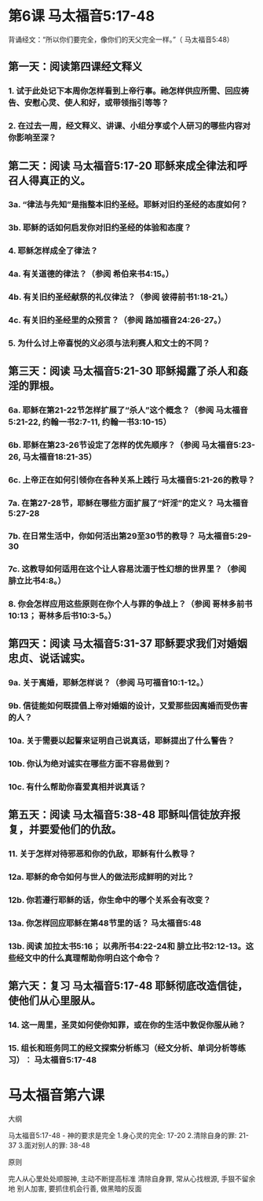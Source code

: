 # 第6课 马太福音5:17-48

背诵经文：“所以你们要完全，像你们的天父完全一样。”（ 马太福音5:48）

## 第一天：阅读第四课经文释义

### 1. 试于此处记下本周你怎样看到上帝行事。祂怎样供应所需、回应祷告、安慰心灵、使人和好，或带领指引等等？

### 2. 在过去一周，经文释义、讲课、小组分享或个人研习的哪些内容对你影响至深？

## 第二天：阅读 马太福音5:17-20 耶稣来成全律法和呼召人得真正的义。

### 3a. “律法与先知”是指整本旧约圣经。耶稣对旧约圣经的态度如何？

### 3b. 耶稣的话如何启发你对旧约圣经的体验和态度？

### 4. 耶稣怎样成全了律法？

### 4a. 有关道德的律法？（参阅 希伯来书4:15。）

### 4b. 有关旧约圣经献祭的礼仪律法？（参阅 彼得前书1:18-21。）

### 4c. 有关旧约圣经里的众预言？（参阅 路加福音24:26-27。）

### 5. 为什么讨上帝喜悦的义必须与法利赛人和文士的不同？


## 第三天：阅读 马太福音5:21-30 耶稣揭露了杀人和姦淫的罪根。

### 6a. 耶稣在第21-22节怎样扩展了“杀人”这个概念？（参阅 马太福音5:21-22, 约翰一书2:7-11, 约翰一书3:10-15）

### 6b. 耶稣在第23-26节设定了怎样的优先顺序？（参阅 马太福音5:23-26, 马太福音18:21-35）

### 6c. 上帝正在如何引领你在各种关系上践行 马太福音5:21-26的教导？

### 7a. 在第27-28节，耶稣在哪些方面扩展了“奸淫”的定义？ 马太福音5:27-28

### 7b. 在日常生活中，你如何活出第29至30节的教导？ 马太福音5:29-30

### 7c. 这教导如何适用在这个让人容易沈湎于性幻想的世界里？（参阅 腓立比书4:8。）

### 8. 你会怎样应用这些原则在你个人与罪的争战上？（参阅 哥林多前书10:13； 哥林多后书10:3-5。）


## 第四天：阅读 马太福音5:31-37 耶稣要求我们对婚姻忠贞、说话诚实。

### 9a. 关于离婚，耶稣怎样说？（参阅 马可福音10:1-12。）

### 9b. 信徒能如何既提倡上帝对婚姻的设计，又爱那些因离婚而受伤害的人？

### 10a. 关于需要以起誓来证明自己说真话，耶稣提出了什么警告？

### 10b. 你认为绝对诚实在哪些方面不容易做到？

### 10c. 有什么帮助你喜爱真相并说真话？

## 第五天：阅读 马太福音5:38-48 耶稣叫信徒放弃报复，并要爱他们的仇敌。

### 11. 关于怎样对待邪恶和你的仇敌，耶稣有什么教导？

### 12a. 耶稣的命令如何与世人的做法形成鲜明的对比？

### 12b. 你若遵行耶稣的话，你生命中的哪个关系会有改变？

### 13a. 你怎样回应耶稣在第48节里的话？ 马太福音5:48

### 13b. 阅读 加拉太书5:16； 以弗所书4:22-24和 腓立比书2:12-13。这些经文中的什么真理帮助你明白这个命令？

## 第六天：复习 马太福音5:17-48 耶稣彻底改造信徒，使他们从心里服从。

### 14. 这一周里，圣灵如何使你知罪，或在你的生活中敦促你服从祂？

### 15. 组长和班务同工的经文探索分析练习（经文分析、单词分析等练习）︰ 马太福音5:17-48

# 马太福音第六课

大纲

马太福音5:17-48 - 神的要求是完全
1.身心灵的完全: 17-20
2.清除自身的罪: 21-37
3.面对别人的罪: 38-48

原则

完人从心里处处顺服神, 主动不断提高标准
清除自身罪, 常从心找根源, 手狠不留余地
别人加害, 要抓住机会行善, 做黑暗的反面
